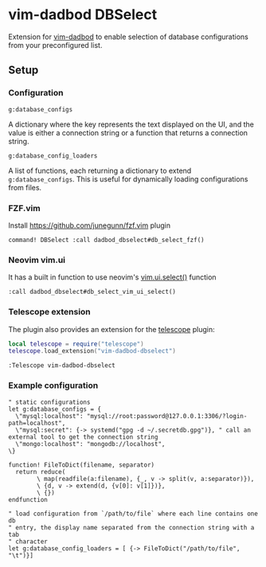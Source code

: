 # vim-dadbod DBSelect

Extension for [vim-dadbod](https://github.com/tpope/vim-dadbod) to enable selection of database configurations from your preconfigured list.

## Setup

### Configuration

`g:database_configs`

A dictionary where the key represents the text displayed on the UI, and the value is either a connection string or a function that returns a connection string.

`g:database_config_loaders`

A list of functions, each returning a dictionary to extend `g:database_configs`. This is useful for dynamically loading configurations from files.

### FZF.vim

Install https://github.com/junegunn/fzf.vim plugin

```vim
command! DBSelect :call dadbod_dbselect#db_select_fzf()
```

### Neovim vim.ui

It has a built in function to use neovim's [vim.ui.select()](https://neovim.io/doc/user/lua.html#vim.ui) function

```vim
:call dadbod_dbselect#db_select_vim_ui_select()
```

### Telescope extension

The plugin also provides an extension for the [telescope](https://github.com/nvim-telescope/telescope.nvim) plugin:

```lua
local telescope = require("telescope")
telescope.load_extension("vim-dadbod-dbselect")
```

```vim
:Telescope vim-dadbod-dbselect
```

### Example configuration

```vim
" static configurations
let g:database_configs = {
  \"mysql:localhost": "mysql://root:password@127.0.0.1:3306/?login-path=localhost",
  \"mysql:secret": {-> systemd("gpg -d ~/.secretdb.gpg")}, " call an external tool to get the connection string
  \"mongo:localhost": "mongodb://localhost",
\}

function! FileToDict(filename, separator)
  return reduce(
        \ map(readfile(a:filename), {_, v -> split(v, a:separator)}),
        \ {d, v -> extend(d, {v[0]: v[1]})},
        \ {})
endfunction

" load configuration from `/path/to/file` where each line contains one db
" entry, the display name separated from the connection string with a tab
" character
let g:database_config_loaders = [ {-> FileToDict("/path/to/file", "\t")}]
```
